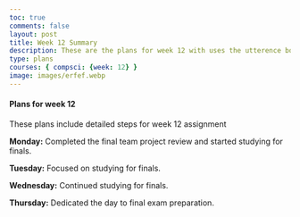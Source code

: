 ```yaml
---
toc: true
comments: false
layout: post
title: Week 12 Summary
description: These are the plans for week 12 with uses the utterence bot
type: plans
courses: { compsci: {week: 12} }
image: images/erfef.webp
---
```



#### Plans for week 12
These plans include detailed steps for week 12 assignment

**Monday:**
Completed the final team project review and started studying for finals.

**Tuesday:**
Focused on studying for finals.

**Wednesday:**
Continued studying for finals.

**Thursday:**
Dedicated the day to final exam preparation.

